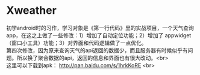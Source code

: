 # Xweather
初学android时的习作，学习对象是《第一行代码》里的实战项目，一个天气查询app，在这之上做了一些修改：1）增加了自动定位功能；2）增加了 appwidget（窗口小工具）功能；3）对界面和代码逻辑做了一点优化。
<br>第四次修改，因为原来查询天气的api返回的数据少，而且服务器有时候似乎有问题。所以换了聚合数据的api，返回的信息和界面也有很大改动。\<br>
<br>这里可以下载到apk： http://pan.baidu.com/s/1hrkKoRE    \<br>
